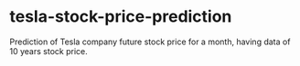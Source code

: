 # tesla-stock-price-prediction
Prediction of Tesla company future stock price for a month, having data of 10 years stock price.
